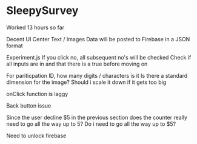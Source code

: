 # SleepySurvey

Worked 13 hours so far

Decent UI
Center Text / Images
Data will be posted to Firebase in a JSON format

Experiment.js
If you click no, all subsequent no's will be checked
Check if all inputs are in and that there is a true before moving on 

For pariticpation ID, how many digits / characters is it
Is there a standard dimension for the image? Should i scale it down if it gets too big

onClick function is laggy

Back button issue

Since the user decline $5 in the previous section does the counter really need to go all the way up to 5?
Do i need to go all the way up to $5?

Need to unlock firebase
